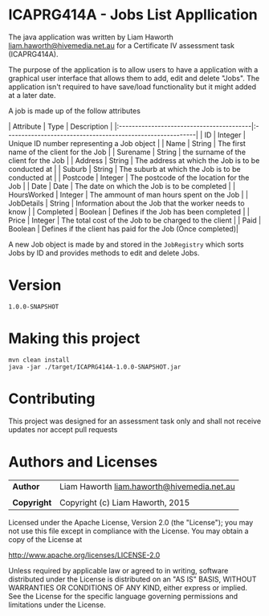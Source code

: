 ICAPRG414A - Jobs List Appllication
==========================

The java application was written by Liam Haworth <liam.haworth@hivemedia.net.au> for a Certificate IV assessment task (ICAPRG414A).

The purpose of the application is to allow users to have a application with a graphical user interface that allows them to add, edit and delete "Jobs". The application isn't required to have save/load functionality but it might added at a later date.

A job is made up of the follow attributes

| Attribute             | Type             | Description                                                |
|:-----------------------------------------|:-----------------------------------------------------------|
| ID                    | Integer          | Unique ID number representing a Job object                 |
| Name                  | String           | The first name of the client for the Job                   |
| Surename              | String           | the surname of the client for the Job                      |
| Address               | String           | The address at which the Job is to be conducted at         |
| Suburb                | String           | The suburb at which the Job is to be conducted at          |
| Postcode              | Integer          | The postcode of the location for the Job                   |
| Date                  | Date             | The date on which the Job is to be completed               |
| HoursWorked           | Integer          | The ammount of man hours spent on the Job                  |
| JobDetails            | String           | Information about the Job that the worker needs to know    |
| Completed             | Boolean          | Defines if the Job has been completed                      |
| Price                 | Integer          | The total cost of the Job to be charged to the client      |
| Paid                  | Boolean          | Defines if the client has paid for the Job (Once completed)|


A new Job object is made by and stored in the `JobRegistry` which sorts Jobs by ID and provides methods to edit and delete Jobs.


Version
=======

`1.0.0-SNAPSHOT`

Making this project
===================

```
mvn clean install
java -jar ./target/ICAPRG414A-1.0.0-SNAPSHOT.jar
```

Contributing
============

This project was designed for an assessment task only and shall not receive updates nor accept pull requests

Authors and Licenses
====================

|                 |                                              |
|:----------------|:---------------------------------------------|
| **Author**      | Liam Haworth <liam.haworth@hivemedia.net.au> |
|                 |                                              |
| **Copyright**   | Copyright (c) Liam Haworth, 2015             |

Licensed under the Apache License, Version 2.0 (the "License");
you may not use this file except in compliance with the License.
You may obtain a copy of the License at

   http://www.apache.org/licenses/LICENSE-2.0

Unless required by applicable law or agreed to in writing, software
distributed under the License is distributed on an "AS IS" BASIS,
WITHOUT WARRANTIES OR CONDITIONS OF ANY KIND, either express or implied.
See the License for the specific language governing permissions and
limitations under the License.
